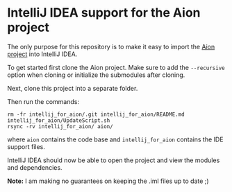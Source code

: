 # IntelliJ IDEA support for the Aion project

The only purpose for this repository is to make it easy to import the [Aion project](https://github.com/aionnetwork/aion) into IntelliJ IDEA.

To get started first clone the Aion project. Make sure to add the `--recursive` option when cloning or initialize the submodules after cloning.

Next, clone this project into a separate folder.

Then run the commands:
```
rm -fr intellij_for_aion/.git intellij_for_aion/README.md intellij_for_aion/UpdateScript.sh
rsync -rv intellij_for_aion/ aion/
```
where `aion` contains the code base and `intellij_for_aion` contains the IDE support files.

IntelliJ IDEA should now be able to open the project and view the modules and dependencies.

**Note:** I am making no guarantees on keeping the .iml files up to date ;)
